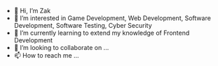 - 👋 Hi, I’m Zak
- 👀 I’m interested in Game Development, Web Development, Software Development, Software Testing, Cyber Security
- 🌱 I’m currently learning to extend my knowledge of Frontend Development
- 💞️ I’m looking to collaborate on ...
- 📫 How to reach me ...

<!---
ZakChaudhary786/ZakChaudhary786 is a ✨ special ✨ repository because its `README.md` (this file) appears on your GitHub profile.
You can click the Preview link to take a look at your changes.
--->
